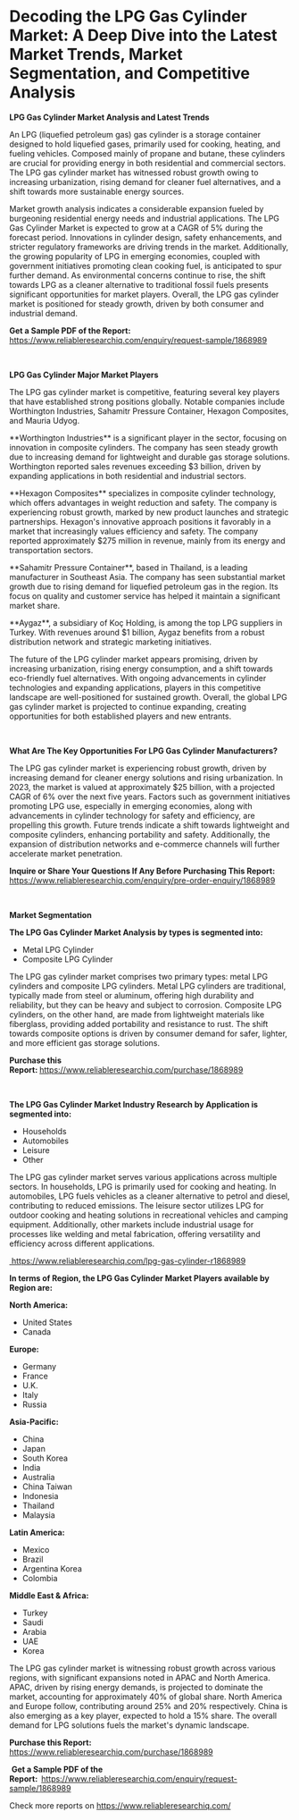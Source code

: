 <p><h1>Decoding the LPG Gas Cylinder Market: A Deep Dive into the Latest Market Trends, Market Segmentation, and Competitive Analysis</h1></p><p><strong>LPG Gas Cylinder Market Analysis and Latest Trends</strong></p>
<p><p>An LPG (liquefied petroleum gas) gas cylinder is a storage container designed to hold liquefied gases, primarily used for cooking, heating, and fueling vehicles. Composed mainly of propane and butane, these cylinders are crucial for providing energy in both residential and commercial sectors. The LPG gas cylinder market has witnessed robust growth owing to increasing urbanization, rising demand for cleaner fuel alternatives, and a shift towards more sustainable energy sources.</p><p>Market growth analysis indicates a considerable expansion fueled by burgeoning residential energy needs and industrial applications. The LPG Gas Cylinder Market is expected to grow at a CAGR of 5% during the forecast period. Innovations in cylinder design, safety enhancements, and stricter regulatory frameworks are driving trends in the market. Additionally, the growing popularity of LPG in emerging economies, coupled with government initiatives promoting clean cooking fuel, is anticipated to spur further demand. As environmental concerns continue to rise, the shift towards LPG as a cleaner alternative to traditional fossil fuels presents significant opportunities for market players. Overall, the LPG gas cylinder market is positioned for steady growth, driven by both consumer and industrial demand.</p></p>
<p><strong>Get a Sample PDF of the Report:&nbsp;</strong> <a href="https://www.reliableresearchiq.com/enquiry/request-sample/1868989?utm_campaign=2196&utm_medium=2&utm_source=Github&utm_content=ia&utm_term=16022025&utm_id=lpg-gas-cylinder">https://www.reliableresearchiq.com/enquiry/request-sample/1868989</a></p>
<p>&nbsp;</p>
<p><strong>LPG Gas Cylinder Major Market Players</strong></p>
<p><p>The LPG gas cylinder market is competitive, featuring several key players that have established strong positions globally. Notable companies include Worthington Industries, Sahamitr Pressure Container, Hexagon Composites, and Mauria Udyog.</p><p>**Worthington Industries** is a significant player in the sector, focusing on innovation in composite cylinders. The company has seen steady growth due to increasing demand for lightweight and durable gas storage solutions. Worthington reported sales revenues exceeding $3 billion, driven by expanding applications in both residential and industrial sectors.</p><p>**Hexagon Composites** specializes in composite cylinder technology, which offers advantages in weight reduction and safety. The company is experiencing robust growth, marked by new product launches and strategic partnerships. Hexagon's innovative approach positions it favorably in a market that increasingly values efficiency and safety. The company reported approximately $275 million in revenue, mainly from its energy and transportation sectors.</p><p>**Sahamitr Pressure Container**, based in Thailand, is a leading manufacturer in Southeast Asia. The company has seen substantial market growth due to rising demand for liquefied petroleum gas in the region. Its focus on quality and customer service has helped it maintain a significant market share.</p><p>**Aygaz**, a subsidiary of Koç Holding, is among the top LPG suppliers in Turkey. With revenues around $1 billion, Aygaz benefits from a robust distribution network and strategic marketing initiatives.</p><p>The future of the LPG cylinder market appears promising, driven by increasing urbanization, rising energy consumption, and a shift towards eco-friendly fuel alternatives. With ongoing advancements in cylinder technologies and expanding applications, players in this competitive landscape are well-positioned for sustained growth. Overall, the global LPG gas cylinder market is projected to continue expanding, creating opportunities for both established players and new entrants.</p></p>
<p>&nbsp;</p>
<p><strong>What Are The Key Opportunities For LPG Gas Cylinder Manufacturers?</strong></p>
<p><p>The LPG gas cylinder market is experiencing robust growth, driven by increasing demand for cleaner energy solutions and rising urbanization. In 2023, the market is valued at approximately $25 billion, with a projected CAGR of 6% over the next five years. Factors such as government initiatives promoting LPG use, especially in emerging economies, along with advancements in cylinder technology for safety and efficiency, are propelling this growth. Future trends indicate a shift towards lightweight and composite cylinders, enhancing portability and safety. Additionally, the expansion of distribution networks and e-commerce channels will further accelerate market penetration.</p></p>
<p><strong>Inquire or Share Your Questions If Any Before Purchasing This Report:</strong> <a href="https://www.reliableresearchiq.com/enquiry/pre-order-enquiry/1868989?utm_campaign=2196&utm_medium=2&utm_source=Github&utm_content=ia&utm_term=16022025&utm_id=lpg-gas-cylinder">https://www.reliableresearchiq.com/enquiry/pre-order-enquiry/1868989</a></p>
<p>&nbsp;</p>
<p><strong>Market Segmentation</strong></p>
<p><strong>The LPG Gas Cylinder Market Analysis by types is segmented into:</strong></p>
<p><ul><li>Metal LPG Cylinder</li><li>Composite LPG Cylinder</li></ul></p>
<p><p>The LPG gas cylinder market comprises two primary types: metal LPG cylinders and composite LPG cylinders. Metal LPG cylinders are traditional, typically made from steel or aluminum, offering high durability and reliability, but they can be heavy and subject to corrosion. Composite LPG cylinders, on the other hand, are made from lightweight materials like fiberglass, providing added portability and resistance to rust. The shift towards composite options is driven by consumer demand for safer, lighter, and more efficient gas storage solutions.</p></p>
<p><strong>Purchase this Report:&nbsp;</strong><a href="https://www.reliableresearchiq.com/purchase/1868989?utm_campaign=2196&utm_medium=2&utm_source=Github&utm_content=ia&utm_term=16022025&utm_id=lpg-gas-cylinder">https://www.reliableresearchiq.com/purchase/1868989</a></p>
<p>&nbsp;</p>
<p><strong>The LPG Gas Cylinder Market Industry Research by Application is segmented into:</strong></p>
<p><ul><li>Households</li><li>Automobiles</li><li>Leisure</li><li>Other</li></ul></p>
<p><p>The LPG gas cylinder market serves various applications across multiple sectors. In households, LPG is primarily used for cooking and heating. In automobiles, LPG fuels vehicles as a cleaner alternative to petrol and diesel, contributing to reduced emissions. The leisure sector utilizes LPG for outdoor cooking and heating solutions in recreational vehicles and camping equipment. Additionally, other markets include industrial usage for processes like welding and metal fabrication, offering versatility and efficiency across different applications.</p></p>
<p><a href="https://www.reliableresearchiq.com/lpg-gas-cylinder-r1868989?utm_campaign=2196&utm_medium=2&utm_source=Github&utm_content=ia&utm_term=16022025&utm_id=lpg-gas-cylinder">&nbsp;https://www.reliableresearchiq.com/lpg-gas-cylinder-r1868989</a></p>
<p><strong>In terms of Region, the LPG Gas Cylinder Market Players available by Region are:</strong></p>
<p>
    <p> <strong> North America: </strong>
        <ul>
            <li>United States</li>
            <li>Canada</li>
        </ul>
        </p> 
    <p> <strong> Europe: </strong>
        <ul>
            <li>Germany</li>
            <li>France</li>
            <li>U.K.</li>
            <li>Italy</li>
            <li>Russia</li>
        </ul>
        </p> 
    <p> <strong> Asia-Pacific: </strong>
        <ul>
            <li>China</li>
            <li>Japan</li>
            <li>South Korea</li>
            <li>India</li>
            <li>Australia</li>
            <li>China Taiwan</li>
            <li>Indonesia</li>
            <li>Thailand</li>
            <li>Malaysia</li>
        </ul>
        </p> 
    <p> <strong> Latin America: </strong>
        <ul>
            <li>Mexico</li>
            <li>Brazil</li>
            <li>Argentina Korea</li>
            <li>Colombia</li>
        </ul>
        </p> 
    <p> <strong> Middle East & Africa: </strong>
        <ul>
            <li>Turkey</li>
            <li>Saudi</li>
            <li>Arabia</li>
            <li>UAE</li>
            <li>Korea</li>
        </ul>
    </p>
    </p>
<p><p>The LPG gas cylinder market is witnessing robust growth across various regions, with significant expansions noted in APAC and North America. APAC, driven by rising energy demands, is projected to dominate the market, accounting for approximately 40% of global share. North America and Europe follow, contributing around 25% and 20% respectively. China is also emerging as a key player, expected to hold a 15% share. The overall demand for LPG solutions fuels the market's dynamic landscape.</p></p>
<p><strong>Purchase this Report: </strong><a href="https://www.reliableresearchiq.com/purchase/1868989?utm_campaign=2196&utm_medium=2&utm_source=Github&utm_content=ia&utm_term=16022025&utm_id=lpg-gas-cylinder">https://www.reliableresearchiq.com/purchase/1868989</a></p>
<p>&nbsp;<strong>Get a Sample PDF of the Report:&nbsp;&nbsp;</strong><a href="https://www.reliableresearchiq.com/enquiry/request-sample/1868989?utm_campaign=2196&utm_medium=2&utm_source=Github&utm_content=ia&utm_term=16022025&utm_id=lpg-gas-cylinder">https://www.reliableresearchiq.com/enquiry/request-sample/1868989</a></p>
<p><strong></strong></p>
<p>Check more reports on <a href="https://www.reliableresearchiq.com/?utm_campaign=2196&utm_medium=2&utm_source=Github&utm_content=ia&utm_term=16022025&utm_id=lpg-gas-cylinder">https://www.reliableresearchiq.com/</a></p>